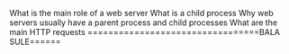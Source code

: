 What is the main role of a web server
What is a child process
Why web servers usually have a parent process and child processes
What are the main HTTP requests
=================================BALA SULE======
